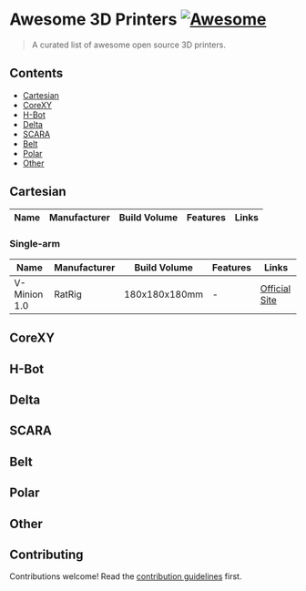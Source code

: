 # Awesome 3D Printers [![Awesome](https://awesome.re/badge.svg)](https://awesome.re)

> A curated list of awesome open source 3D printers.


## Contents

- [Cartesian](#cartesian)
- [CoreXY](#corexy)
- [H-Bot](#h-bot)
- [Delta](#delta)
- [SCARA](#scara)
- [Belt](#belt)
- [Polar](#polar)
- [Other](#other)

## Cartesian

|Name|Manufacturer|Build Volume|Features|Links|
|-|-|-|-|-|

### Single-arm

|Name|Manufacturer|Build Volume|Features|Links|
|-|-|-|-|-|
|V-Minion 1.0| RatRig | 180x180x180mm | - | [Official Site](https://docs.ratrig.com/product-details/v-minion-1-0) |

## CoreXY

## H-Bot

## Delta

## SCARA

## Belt

## Polar

## Other

## Contributing

Contributions welcome! Read the [contribution guidelines](contributing.md) first.
